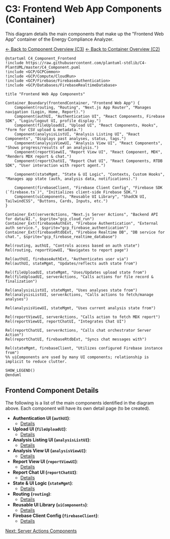 # C3: Frontend Web App Components (Container)

This diagram details the main components that make up the "Frontend Web App" container of the Energy Compliance Analyzer.

[<- Back to Component Overview (C3)](./index.md)
[<- Back to Container Overview (C2)](../c2-containers/index.md)

```plantuml
@startuml C4_Component_Frontend
!include https://raw.githubusercontent.com/plantuml-stdlib/C4-PlantUML/master/C4_Component.puml
!include <GCP/GCPCommon>
!include <GCP/Compute/CloudRun>
!include <GCP/Firebase/FirebaseAuthentication>
!include <GCP/Databases/FirebaseRealtimeDatabase>

title "Frontend Web App Components"

Container_Boundary(frontendContainer, "Frontend Web App") {
    Component(routing, "Routing", "Next.js App Router", "Manages navigation (Login, Home, Report).")
    Component(authUI, "Authentication UI", "React Components, Firebase SDK", "Login/logout UI, profile display.")
    Component(fileUploadUI, "Upload UI", "React Components, Hooks", "Form for CSV upload & metadata.")
    Component(analysisListUI, "Analysis Listing UI", "React Components", "Displays past analyses, status, tags.")
    Component(analysisViewUI, "Analysis View UI", "React Components", "Shows progress/results of an analysis.")
    Component(reportViewUI, "Report View UI", "React Component, MDX", "Renders MDX report & chat.")
    Component(reportChatUI, "Report Chat UI", "React Components, RTDB SDK", "User interaction with report agent.")

    Component(stateMgmt, "State & UI Logic", "Contexts, Custom Hooks", "Manages app state (auth, analysis data, notifications).")

    Component(firebaseClient, "Firebase Client Config", "Firebase SDK (`firebase.ts`)", "Initializes client-side Firebase SDK.")
    Component(uiComponents, "Reusable UI Library", "ShadCN UI, TailwindCSS", "Buttons, Cards, Inputs, etc.")
}

Container_Ext(serverActions, "Next.js Server Actions", "Backend API for data/AI.", $sprite="gcp_cloud_run")
Container_Ext(firebaseAuthExt, "Firebase Authentication", "External auth service.", $sprite="gcp_firebase_authentication")
Container_Ext(firebaseRtdbExt, "Firebase Realtime DB", "DB service for chat.", $sprite="gcp_firebase_realtime_database")

Rel(routing, authUI, "Controls access based on auth state")
Rel(routing, reportViewUI, "Navigates to report page")

Rel(authUI, firebaseAuthExt, "Authenticates user via")
Rel(authUI, stateMgmt, "Updates/reflects auth state from")

Rel(fileUploadUI, stateMgmt, "Uses/Updates upload state from")
Rel(fileUploadUI, serverActions, "Calls actions for file record & finalization")

Rel(analysisListUI, stateMgmt, "Uses analyses state from")
Rel(analysisListUI, serverActions, "Calls actions to fetch/manage analyses")

Rel(analysisViewUI, stateMgmt, "Uses current analysis state from")

Rel(reportViewUI, serverActions, "Calls action to fetch MDX report")
Rel(reportViewUI, reportChatUI, "Integrates Chat UI")

Rel(reportChatUI, serverActions, "Calls chat orchestrator Server Action")
Rel(reportChatUI, firebaseRtdbExt, "Syncs chat messages with")

Rel(stateMgmt, firebaseClient, "Utilizes configured Firebase instance from")
%% uiComponents are used by many UI components; relationship is implicit to reduce clutter.

SHOW_LEGEND()
@enduml
```

## Frontend Component Details

The following is a list of the main components identified in the diagram above. Each component will have its own detail page (to be created).

- **Authentication UI (`authUI`)**:
  - [Details](./frontend/auth-ui.md)
- **Upload UI (`fileUploadUI`)**:
  - [Details](./frontend/file-upload-ui.md)
- **Analysis Listing UI (`analysisListUI`)**:
  - [Details](./frontend/analysis-list-ui.md)
- **Analysis View UI (`analysisViewUI`)**:
  - [Details](./frontend/analysis-view-ui.md)
- **Report View UI (`reportViewUI`)**:
  - [Details](./frontend/report-view-ui.md)
- **Report Chat UI (`reportChatUI`)**:
  - [Details](./frontend/report-chat-ui.md)
- **State & UI Logic (`stateMgmt`)**:
  - [Details](./frontend/state-mgmt.md)
- **Routing (`routing`)**:
  - [Details](./frontend/routing.md)
- **Reusable UI Library (`uiComponents`)**:
  - [Details](./frontend/ui-components.md)
- **Firebase Client Config (`firebaseClient`)**:
  - [Details](./frontend/firebase-client.md)

[Next: Server Actions Components](./02-server-actions-components.md)
